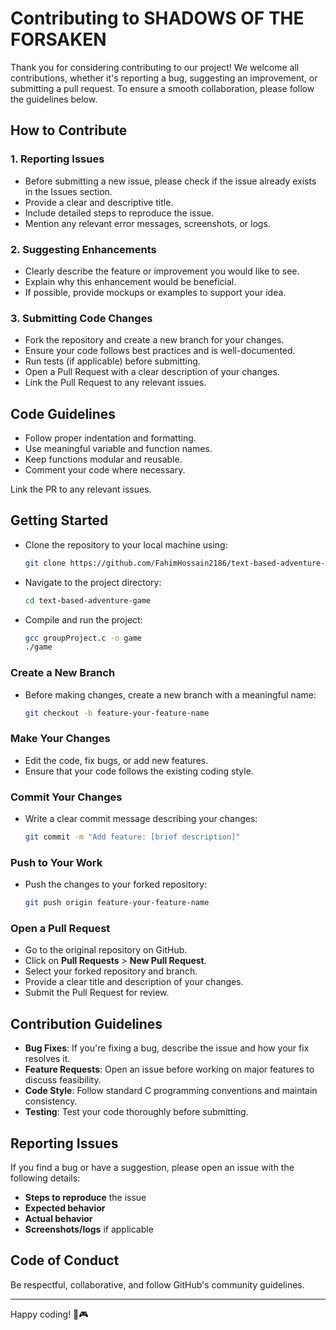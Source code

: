 # Contributing to SHADOWS OF THE FORSAKEN

Thank you for considering contributing to our project! We welcome all contributions, whether it's reporting a bug, suggesting an improvement, or submitting a pull request. To ensure a smooth collaboration, please follow the guidelines below.

## How to Contribute

### 1. Reporting Issues
- Before submitting a new issue, please check if the issue already exists in the Issues section.
- Provide a clear and descriptive title.
- Include detailed steps to reproduce the issue.
- Mention any relevant error messages, screenshots, or logs.
  
### 2. Suggesting Enhancements
- Clearly describe the feature or improvement you would like to see.
- Explain why this enhancement would be beneficial.
- If possible, provide mockups or examples to support your idea.

### 3. Submitting Code Changes
- Fork the repository and create a new branch for your changes.
- Ensure your code follows best practices and is well-documented.
- Run tests (if applicable) before submitting.
- Open a Pull Request with a clear description of your changes.
- Link the Pull Request to any relevant issues.

## Code Guidelines
- Follow proper indentation and formatting.
- Use meaningful variable and function names.
- Keep functions modular and reusable.
- Comment your code where necessary.


Link the PR to any relevant issues.

## Getting Started

- Clone the repository to your local machine using:
  ```sh
  git clone https://github.com/FahimHossain2186/text-based-adventure-game.git
  ```
- Navigate to the project directory:
  ```sh
  cd text-based-adventure-game
  ```
- Compile and run the project:
  ```sh
  gcc groupProject.c -o game
  ./game
  ```
  
### Create a New Branch
- Before making changes, create a new branch with a meaningful name:
  ```sh
  git checkout -b feature-your-feature-name
  ```

### Make Your Changes
- Edit the code, fix bugs, or add new features.
- Ensure that your code follows the existing coding style.

### Commit Your Changes
- Write a clear commit message describing your changes:
  ```sh
  git commit -m "Add feature: [brief description]"
  ```

### Push to Your Work
- Push the changes to your forked repository:
  ```sh
  git push origin feature-your-feature-name
  ```

### Open a Pull Request
- Go to the original repository on GitHub.
- Click on **Pull Requests** > **New Pull Request**.
- Select your forked repository and branch.
- Provide a clear title and description of your changes.
- Submit the Pull Request for review.

## Contribution Guidelines

- **Bug Fixes**: If you're fixing a bug, describe the issue and how your fix resolves it.
- **Feature Requests**: Open an issue before working on major features to discuss feasibility.
- **Code Style**: Follow standard C programming conventions and maintain consistency.
- **Testing**: Test your code thoroughly before submitting.

## Reporting Issues

If you find a bug or have a suggestion, please open an issue with the following details:
- **Steps to reproduce** the issue
- **Expected behavior**
- **Actual behavior**
- **Screenshots/logs** if applicable

## Code of Conduct

Be respectful, collaborative, and follow GitHub's community guidelines.

---

Happy coding! 👻🎮

